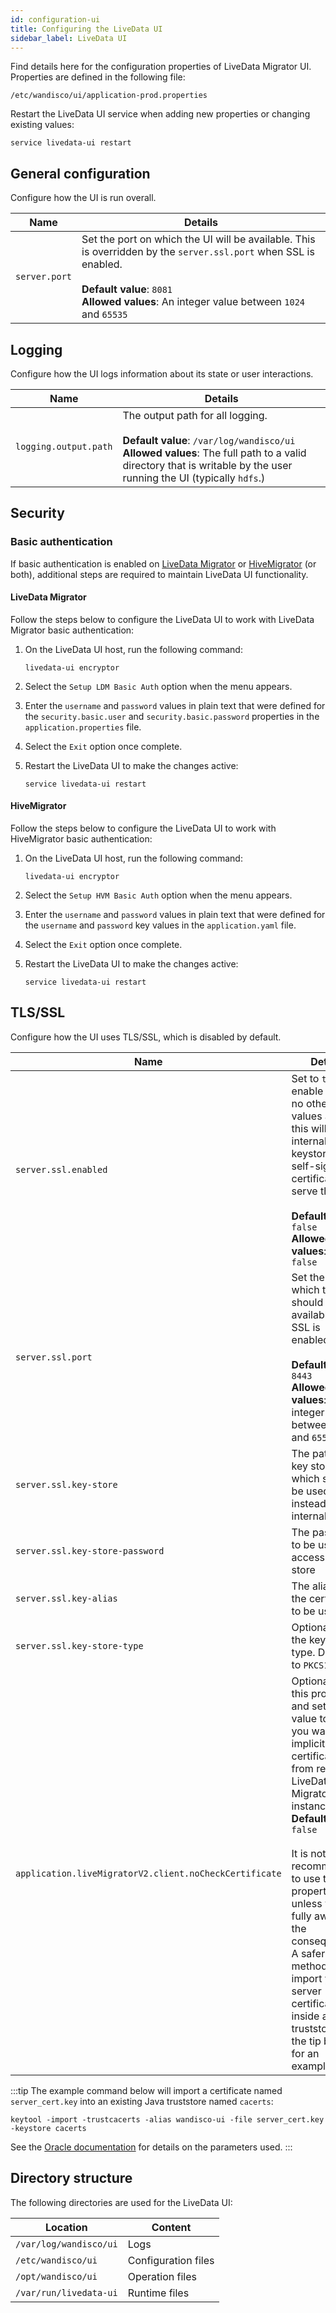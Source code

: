 ```yaml
---
id: configuration-ui
title: Configuring the LiveData UI
sidebar_label: LiveData UI
---
```


Find details here for the configuration properties of LiveData Migrator UI. Properties are defined in the following file:

`/etc/wandisco/ui/application-prod.properties`

Restart the LiveData UI service when adding new properties or changing existing values:

```text
service livedata-ui restart
```

## General configuration

Configure how the UI is run overall.

| Name | Details |
| --- | --- |
| `server.port` | Set the port on which the UI will be available. This is overridden by the `server.ssl.port` when SSL is enabled.<br/><br/>**Default value**: `8081`<br/>**Allowed values**: An integer value between `1024` and `65535` |

## Logging

Configure how the UI logs information about its state or user interactions.

| Name | Details |
| --- | --- |
| `logging.output.path` | The output path for all logging.<br/><br/>**Default value**: `/var/log/wandisco/ui`<br/>**Allowed values**: The full path to a valid directory that is writable by the user running the UI (typically `hdfs`.)  |

## Security

### Basic authentication

If basic authentication is enabled on [LiveData Migrator](./configuration-ldm.md#basic-authentication) or [HiveMigrator](./configuration-hvm.md#basic-authentication) (or both), additional steps are required to maintain LiveData UI functionality.

#### LiveData Migrator

Follow the steps below to configure the LiveData UI to work with LiveData Migrator basic authentication:

1. On the LiveData UI host, run the following command:

   ```text
   livedata-ui encryptor
   ```

1. Select the `Setup LDM Basic Auth` option when the menu appears.

1. Enter the `username` and `password` values in plain text that were defined for the `security.basic.user` and `security.basic.password` properties in the `application.properties` file.

1. Select the `Exit` option once complete.

1. Restart the LiveData UI to make the changes active:

   ```text "Example"
   service livedata-ui restart
   ```

#### HiveMigrator

Follow the steps below to configure the LiveData UI to work with HiveMigrator basic authentication:

1. On the LiveData UI host, run the following command:

   ```text
   livedata-ui encryptor
   ```

1. Select the `Setup HVM Basic Auth` option when the menu appears.

1. Enter the `username` and `password` values in plain text that were defined for the `username` and `password` key values in the `application.yaml` file.

1. Select the `Exit` option once complete.

1. Restart the LiveData UI to make the changes active:

   ```text "Example"
   service livedata-ui restart
   ```

## TLS/SSL

Configure how the UI uses TLS/SSL, which is disabled by default.

| Name | Details |
| --- | --- |
| `server.ssl.enabled` | Set to `true` to enable SSL. If no other SSL values are set, this will use an internal keystore and a self-signed certificate to serve the UI.<br/><br/>**Default value**: `false`<br/>**Allowed values**: `true`, `false` |
| `server.ssl.port` | Set the port on which the UI should be available when SSL is enabled.<br/><br/>**Default value**: `8443`<br/>**Allowed values**: An integer value between `1024` and `65535` |
| `server.ssl.key-store` | The path to the key store which should be used instead of the internal default |
| `server.ssl.key-store-password` | The password to be used to access the key store |
| `server.ssl.key-alias` | The alias of the certificate to be used |
| `server.ssl.key-store-type` | Optional: set the key store type. Defaults to `PKCS12` |
| `application.liveMigratorV2.client.noCheckCertificate` | Optional: add this property and set the value to `true` if you want to implicitly trust certificates from remote LiveData Migrator instances. <br/>**Default value**: `false` <br/><br/> It is not recommended to use this property unless you are fully aware of the consequences. A safer method is to import your server certificate inside a truststore (see the tip below for an example). |

:::tip
The example command below will import a certificate named `server_cert.key` into an existing Java truststore named `cacerts`:

```text
keytool -import -trustcacerts -alias wandisco-ui -file server_cert.key -keystore cacerts
```

See the [Oracle documentation](https://docs.oracle.com/cd/E19906-01/820-4916/geygn/index.html) for details on the parameters used.
:::

## Directory structure

The following directories are used for the LiveData UI:

| Location | Content |
|---|---|
| `/var/log/wandisco/ui` | Logs |
| `/etc/wandisco/ui` | Configuration files |
| `/opt/wandisco/ui` | Operation files |
| `/var/run/livedata-ui` | Runtime files |
